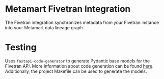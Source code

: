 # Metamart Fivetran Integration

The Fivetran integration synchronizes metadata from your Fivetran instance into your Metamart data lineage graph.


# Testing

Uses `fastapi-code-generator` to generate Pydantic base models for the Fivetran API.
More information about code generation can be found [here](https://github.com/koxudaxi/fastapi-code-generator).
Additionally, the project Makefile can be used to generate the models.
